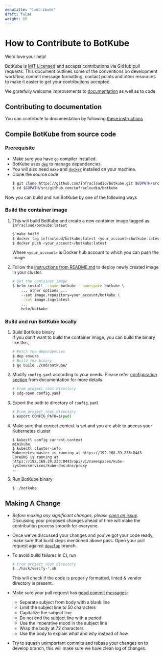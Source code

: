 ```yaml
---
menutitle: "Contribute"
draft: false
weight: 80
---
```


# How to Contribute to BotKube

We'd love your help!

BotKube is [MIT Licensed](LICENSE) and accepts contributions via
GitHub pull requests. This document outlines some of the conventions
on development workflow, commit message formatting, contact points and
other resources to make it easier to get your contributions accepted.

We gratefully welcome improvements to
[documentation](https://www.botkube.io/ "Go to documentation site") as
well as to code.

## Contributing to documentation
You can contribute to documentation by following [these
instructions](https://github.com/infracloudio/botkube-docs#contributing
"Contributing to BotKube Docs")

## Compile BotKube from source code
### Prerequisite
* Make sure you have `go` compiler installed.
* BotKube uses [`dep`](https://github.com/golang/dep) to manage
dependencies.
* You will also need `make` and
[`docker`](https://docs.docker.com/install/) installed on your
machine.
* Clone the source code
   ```sh
   $ git clone https://github.com/infracloudio/botkube.git $GOPATH/src/github.com/infracloudio/botkube
   $ cd $GOPATH/src/github.com/infracloudio/botkube
   ```

Now you can build and run BotKube by one of the following ways
### Build the container image
1. This will build BotKube and create a new container image tagged as `infracloud/botkube:latest`
   ```sh
   $ make build
   $ docker tag infracloud/botkube:latest <your_account>/botkube:latest
   $ docker push <your_account>/botkube:latest
   ```
   Where `<your_account>` is Docker hub account to which you can push the image

2. Follow the [instructions from
   README.md](https://github.com/infracloudio/botkube#using-helm) to
   deploy newly created image in your cluster.
   ```sh
   # Set the container image
   $ helm install --name botkube --namespace botkube \
	   ... other options ...
	   --set image.repository=your_account/botkube \
	   --set image.tag=latest
	   ...
	   helm/botkube
   ```

### Build and run BotKube locally
1. Build BotKube binary  
   If you don't want to build the container image, you can build the
   binary like this,
   ```sh
   # Fetch the dependencies
   $ dep ensure
   # Build the binary
   $ go build ./cmd/botkube/
   ```
2. Modify `config.yaml` according to your needs. Please refer
   [configuration section](https://www.botkube.io/configuration/) from
   documentation for more details
   ```sh
   # From project root directory
   $ xdg-open config.yaml
   ```
3. Export the path to directory of `config.yaml`
   ```sh
   # From project root directory
   $ export CONFIG_PATH=$(pwd)
   ```
4. Make sure that correct context is set and you are able to access
   your Kubernetes cluster
   ```console
   $ kubectl config current-context
   minikube
   $ kubectl cluster-info
   Kubernetes master is running at https://192.168.39.233:8443
   CoreDNS is running at https://192.168.39.233:8443/api/v1/namespaces/kube-system/services/kube-dns:dns/proxy
   ...
	```
5. Run BotKube binary
   ```sh
   $ ./botkube
   ```

## Making A Change

* *Before making any significant changes, please [open an
issue](https://github.com/infracloudio/botkube/issues).* Discussing
your proposed changes ahead of time will make the contribution process
smooth for everyone.

* Once we've discussed your changes and you've got your code ready,
make sure that build steps mentioned above pass. Open your pull
request against
[`develop`](http://github.com/infracloudio/botkube/tree/develop)
branch.

* To avoid build failures in CI, run
  ```sh
  # From project root directory
  $ ./hack/verify-*.sh
  ```
  This will check if the code is properly formatted, linted & vendor directory is present.

* Make sure your pull request has [good commit
messages](https://chris.beams.io/posts/git-commit/):
  * Separate subject from body with a blank line
  * Limit the subject line to 50 characters
  * Capitalize the subject line
  * Do not end the subject line with a period
  * Use the imperative mood in the subject line
  * Wrap the body at 72 characters
  * Use the body to explain _what_ and _why_ instead of _how_

* Try to squash unimportant commits and rebase your changes on to
develop branch, this will make sure we have clean log of changes.
